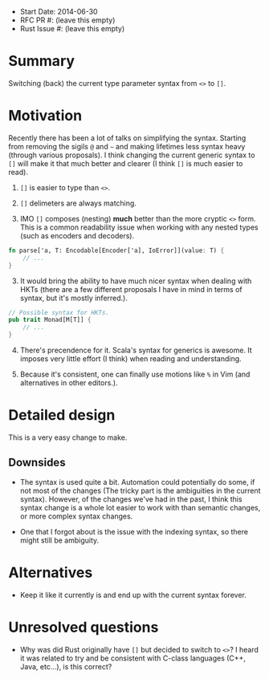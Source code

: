 - Start Date: 2014-06-30
- RFC PR #: (leave this empty)
- Rust Issue #: (leave this empty)

# Summary

Switching (back) the current type parameter syntax from `<>` to `[]`.

# Motivation

Recently there has been a lot of talks on simplifying the syntax. Starting from removing the sigils `@` and `~` and making lifetimes less syntax heavy (through various proposals). I think changing the current generic syntax to `[]` will make it that much better and clearer (I think `[]` is much easier to read).

1. `[]` is easier to type than `<>`.

2. `[]` delimeters are always matching.

2. IMO `[]` composes (nesting) **much** better than the more cryptic `<>` form. This is a common readability issue when working with any nested types (such as encoders and decoders).

```rust
fn parse['a, T: Encodable[Encoder['a], IoError]](value: T) {
    // ...
}
```

3. It would bring the ability to have much nicer syntax when dealing with HKTs (there are a few different proposals I have in mind in terms of syntax, but it's mostly inferred.).

```rust
// Possible syntax for HKTs.
pub trait Monad[M[T]] {
    // ...
}
```

4. There's precendence for it. Scala's syntax for generics is awesome. It imposes very little effort (I think) when reading and understanding.

6. Because it's consistent, one can finally use motions like `%` in Vim (and alternatives in other editors.).

# Detailed design

This is a very easy change to make.

## Downsides

* The syntax is used quite a bit. Automation could potentially do some, if not most of the changes (The tricky part is the ambiguities in the current syntax). However, of the changes we've had in the past, I think this syntax change is a whole lot easier to work with than semantic changes, or more complex syntax changes.

* One that I forgot about is the issue with the indexing syntax, so there might still be ambiguity.

# Alternatives

* Keep it like it currently is and end up with the current syntax forever.

# Unresolved questions

* Why was did Rust originally have `[]` but decided to switch to `<>`? I heard it was related to try and be consistent with C-class languages (C++, Java, etc...), is this correct?
